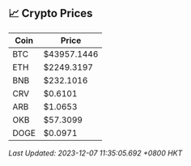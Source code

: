 ## 📈 Crypto Prices

| Coin | Price |
| ---- | ----- |
| BTC | $43957.1446 |
| ETH | $2249.3197 |
| BNB | $232.1016 |
| CRV | $0.6101 |
| ARB | $1.0653 |
| OKB | $57.3099 |
| DOGE | $0.0971 |

_Last Updated: 2023-12-07 11:35:05.692 +0800 HKT_